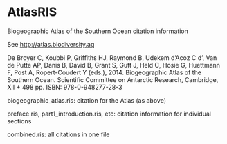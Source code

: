 # AtlasRIS
Biogeographic Atlas of the Southern Ocean citation information

See http://atlas.biodiversity.aq

De Broyer C, Koubbi P, Griffiths HJ, Raymond B, Udekem d’Acoz C d’, Van de Putte AP, Danis B, David B, Grant S, Gutt J, Held C, Hosie G, Huettmann F, Post A, Ropert-Coudert Y (eds.), 2014. Biogeographic Atlas of the Southern Ocean. Scientific Committee on Antarctic Research, Cambridge, XII + 498 pp. ISBN: 978-0-948277-28-3


biogeographic_atlas.ris: citation for the Atlas (as above)

preface.ris, part1_introduction.ris, etc: citation information for individual sections

combined.ris: all citations in one file
